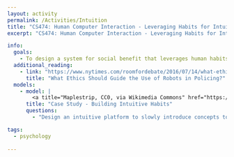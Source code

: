 ```yaml
---
layout: activity
permalink: /Activities/Intuition
title: "CS474: Human Computer Interaction - Leveraging Habits for Intuition"
excerpt: "CS474: Human Computer Interaction - Leveraging Habits for Intuition"

info: 
  goals: 
    - To design a system for social benefit that leverages human habits to build intuition in the user experience
  additional_reading:
    - link: "https://www.nytimes.com/roomfordebate/2016/07/14/what-ethics-should-guide-the-use-of-robots-in-policing"
      title: "What Ethics Should Guide the Use of Robots in Policing?" 
  models:
    - model: |
        <a title="Maplestrip, CC0, via Wikimedia Commons" href="https://commons.wikimedia.org/wiki/File:World_1-1_obstacle_schematic.PNG"><img width="256" alt="World 1-1 obstacle schematic" src="https://upload.wikimedia.org/wikipedia/commons/9/95/World_1-1_obstacle_schematic.PNG"></a>
      title: "Case Study - Building Intuitive Habits"
      questions:
        - "Design an intuitive platform to slowly introduce concepts to a user, and then build upon them for more complex tasks."

tags:
  - psychology
  
---
```

